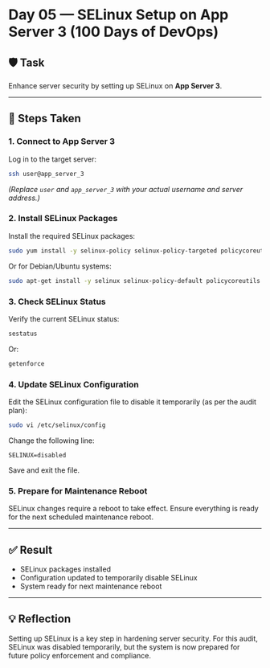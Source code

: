 # Day 05 — SELinux Setup on App Server 3 (100 Days of DevOps)

## 🛡️ Task
Enhance server security by setting up SELinux on **App Server 3**.

---

## 🧭 Steps Taken

### 1. Connect to App Server 3
Log in to the target server:
```bash
ssh user@app_server_3
```
*(Replace `user` and `app_server_3` with your actual username and server address.)*

### 2. Install SELinux Packages
Install the required SELinux packages:
```bash
sudo yum install -y selinux-policy selinux-policy-targeted policycoreutils
```
Or for Debian/Ubuntu systems:
```bash
sudo apt-get install -y selinux selinux-policy-default policycoreutils
```

### 3. Check SELinux Status
Verify the current SELinux status:
```bash
sestatus
```
Or:
```bash
getenforce
```

### 4. Update SELinux Configuration
Edit the SELinux configuration file to disable it temporarily (as per the audit plan):
```bash
sudo vi /etc/selinux/config
```
Change the following line:
```
SELINUX=disabled
```
Save and exit the file.

### 5. Prepare for Maintenance Reboot
SELinux changes require a reboot to take effect. Ensure everything is ready for the next scheduled maintenance reboot.

---

## ✅ Result
- SELinux packages installed
- Configuration updated to temporarily disable SELinux
- System ready for next maintenance reboot

---

## 💡 Reflection
Setting up SELinux is a key step in hardening server security. For this audit, SELinux was disabled temporarily, but the system is now prepared for future policy enforcement and compliance.
